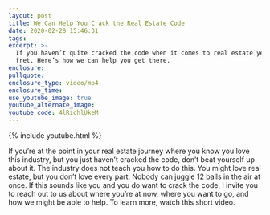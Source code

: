 ```yaml
---
layout: post
title: We Can Help You Crack the Real Estate Code
date: 2020-02-28 15:46:31
tags:
excerpt: >-
  If you haven’t quite cracked the code when it comes to real estate yet, don’t
  fret. Here’s how we can help you get there.
enclosure:
pullquote:
enclosure_type: video/mp4
enclosure_time:
use_youtube_image: true
youtube_alternate_image:
youtube_code: 4lRichlUkeM
---
```


{% include youtube.html %}

If you’re at the point in your real estate journey where you know you love this industry, but you just haven’t cracked the code, don’t beat yourself up about it. The industry does not teach you how to do this. You might love real estate, but you don’t love every part. Nobody can juggle 12 balls in the air at once. If this sounds like you and you do want to crack the code, I invite you to reach out to us about where you’re at now, where you want to go, and how we might be able to help. To learn more, watch this short video.